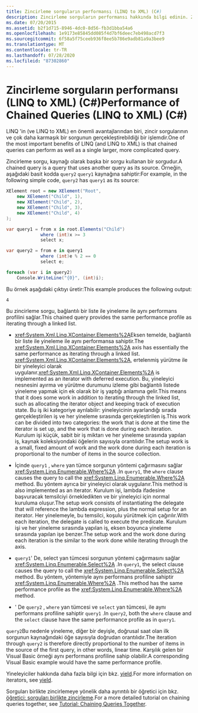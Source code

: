 ```yaml
---
title: Zincirleme sorguların performansı (LINQ to XML) (C#)
description: Zincirleme sorguların performansı hakkında bilgi edinin. Zincirleme sorgu, kaynağı olarak başka bir sorgu kullanan bir sorgudur.
ms.date: 07/20/2015
ms.assetid: b2f1d715-8946-4dc0-8d56-fb3d1bba54a6
ms.openlocfilehash: 1e9173e85845dd085f4d7bf6deec7eb498acd7f3
ms.sourcegitcommit: 6f58a5f75ceeb936f8ee5b786e9adb81a9a3bee9
ms.translationtype: MT
ms.contentlocale: tr-TR
ms.lasthandoff: 07/28/2020
ms.locfileid: "87302860"
---
```

# <a name="performance-of-chained-queries-linq-to-xml-c"></a><span data-ttu-id="07afc-104">Zincirleme sorguların performansı (LINQ to XML) (C#)</span><span class="sxs-lookup"><span data-stu-id="07afc-104">Performance of Chained Queries (LINQ to XML) (C#)</span></span>

<span data-ttu-id="07afc-105">LINQ 'in (ve LINQ to XML) en önemli avantajlarından biri, zincir sorgularının ve çok daha karmaşık bir sorgunun gerçekleştirebildiği bir işlemdir.</span><span class="sxs-lookup"><span data-stu-id="07afc-105">One of the most important benefits of LINQ (and LINQ to XML) is that chained queries can perform as well as a single larger, more complicated query.</span></span>

<span data-ttu-id="07afc-106">Zincirleme sorgu, kaynağı olarak başka bir sorgu kullanan bir sorgudur.</span><span class="sxs-lookup"><span data-stu-id="07afc-106">A chained query is a query that uses another query as its source.</span></span> <span data-ttu-id="07afc-107">Örneğin, aşağıdaki basit kodda `query2` `query1` kaynağına sahiptir:</span><span class="sxs-lookup"><span data-stu-id="07afc-107">For example, in the following simple code, `query2` has `query1` as its source:</span></span>

```csharp
XElement root = new XElement("Root",
    new XElement("Child", 1),
    new XElement("Child", 2),
    new XElement("Child", 3),
    new XElement("Child", 4)
);

var query1 = from x in root.Elements("Child")
             where (int)x >= 3
             select x;

var query2 = from e in query1
             where (int)e % 2 == 0
             select e;

foreach (var i in query2)
    Console.WriteLine("{0}", (int)i);
```

<span data-ttu-id="07afc-108">Bu örnek aşağıdaki çıktıyı üretir:</span><span class="sxs-lookup"><span data-stu-id="07afc-108">This example produces the following output:</span></span>

```output
4
```

<span data-ttu-id="07afc-109">Bu zincirleme sorgu, bağlantılı bir liste ile yineleme ile aynı performans profilini sağlar.</span><span class="sxs-lookup"><span data-stu-id="07afc-109">This chained query provides the same performance profile as iterating through a linked list.</span></span>

- <span data-ttu-id="07afc-110"><xref:System.Xml.Linq.XContainer.Elements%2A>Eksen temelde, bağlantılı bir liste ile yineleme ile aynı performansa sahiptir.</span><span class="sxs-lookup"><span data-stu-id="07afc-110">The <xref:System.Xml.Linq.XContainer.Elements%2A> axis has essentially the same performance as iterating through a linked list.</span></span> <span data-ttu-id="07afc-111"><xref:System.Xml.Linq.XContainer.Elements%2A>, ertelenmiş yürütme ile bir yineleyici olarak uygulanır.</span><span class="sxs-lookup"><span data-stu-id="07afc-111"><xref:System.Xml.Linq.XContainer.Elements%2A> is implemented as an iterator with deferred execution.</span></span> <span data-ttu-id="07afc-112">Bu, yineleyici nesnesini ayırma ve yürütme durumunu izleme gibi bağlantılı listede yineleme yapmak için ek olarak bir iş yaptığı anlamına gelir.</span><span class="sxs-lookup"><span data-stu-id="07afc-112">This means that it does some work in addition to iterating through the linked list, such as allocating the iterator object and keeping track of execution state.</span></span> <span data-ttu-id="07afc-113">Bu iş iki kategoriye ayrılabilir: yineleyicinin ayarlandığı sırada gerçekleştirilen iş ve her yineleme sırasında gerçekleştirilen iş.</span><span class="sxs-lookup"><span data-stu-id="07afc-113">This work can be divided into two categories: the work that is done at the time the iterator is set up, and the work that is done during each iteration.</span></span> <span data-ttu-id="07afc-114">Kurulum işi küçük, sabit bir iş miktarı ve her yineleme sırasında yapılan iş, kaynak koleksiyondaki öğelerin sayısıyla orantılıdır.</span><span class="sxs-lookup"><span data-stu-id="07afc-114">The setup work is a small, fixed amount of work and the work done during each iteration is proportional to the number of items in the source collection.</span></span>

- <span data-ttu-id="07afc-115">İçinde `query1` , `where` yan tümce sorgunun yöntemi çağırmasını sağlar <xref:System.Linq.Enumerable.Where%2A> .</span><span class="sxs-lookup"><span data-stu-id="07afc-115">In `query1`, the `where` clause causes the query to call the <xref:System.Linq.Enumerable.Where%2A> method.</span></span> <span data-ttu-id="07afc-116">Bu yöntem ayrıca bir yineleyici olarak uygulanır.</span><span class="sxs-lookup"><span data-stu-id="07afc-116">This method is also implemented as an iterator.</span></span> <span data-ttu-id="07afc-117">Kurulum işi, lambda ifadesine başvuracak temsilciyi örnekledikten ve bir yineleyici için normal kuruluma oluşur.</span><span class="sxs-lookup"><span data-stu-id="07afc-117">The setup work consists of instantiating the delegate that will reference the lambda expression, plus the normal setup for an iterator.</span></span> <span data-ttu-id="07afc-118">Her yinelemeyle, bu temsilci, koşulu yürütmek için çağırılır.</span><span class="sxs-lookup"><span data-stu-id="07afc-118">With each iteration, the delegate is called to execute the predicate.</span></span> <span data-ttu-id="07afc-119">Kurulum işi ve her yineleme sırasında yapılan iş, eksen boyunca yineleme sırasında yapılan işe benzer.</span><span class="sxs-lookup"><span data-stu-id="07afc-119">The setup work and the work done during each iteration is the similar to the work done while iterating through the axis.</span></span>

- <span data-ttu-id="07afc-120">`query1`' De, select yan tümcesi sorgunun yöntemi çağırmasını sağlar <xref:System.Linq.Enumerable.Select%2A> .</span><span class="sxs-lookup"><span data-stu-id="07afc-120">In `query1`, the select clause causes the query to call the <xref:System.Linq.Enumerable.Select%2A> method.</span></span> <span data-ttu-id="07afc-121">Bu yöntem, yöntemiyle aynı performans profiline sahiptir <xref:System.Linq.Enumerable.Where%2A> .</span><span class="sxs-lookup"><span data-stu-id="07afc-121">This method has the same performance profile as the <xref:System.Linq.Enumerable.Where%2A> method.</span></span>

- <span data-ttu-id="07afc-122">' De `query2` , `where` yan tümcesi ve `select` yan tümcesi, ile aynı performans profiline sahiptir `query1` .</span><span class="sxs-lookup"><span data-stu-id="07afc-122">In `query2`, both the `where` clause and the `select` clause have the same performance profile as in `query1`.</span></span>

<span data-ttu-id="07afc-123">`query2`Bu nedenle yineleme, diğer bir deyişle, doğrusal saat olan ilk sorgunun kaynağındaki öğe sayısıyla doğrudan orantılıdır.</span><span class="sxs-lookup"><span data-stu-id="07afc-123">The iteration through `query2` is therefore directly proportional to the number of items in the source of the first query, in other words, linear time.</span></span> <span data-ttu-id="07afc-124">Karşılık gelen bir Visual Basic örneği aynı performans profiline sahip olabilir.</span><span class="sxs-lookup"><span data-stu-id="07afc-124">A corresponding Visual Basic example would have the same performance profile.</span></span>

<span data-ttu-id="07afc-125">Yineleyiciler hakkında daha fazla bilgi için bkz. [yield](../../../language-reference/keywords/yield.md).</span><span class="sxs-lookup"><span data-stu-id="07afc-125">For more information on iterators, see [yield](../../../language-reference/keywords/yield.md).</span></span>

<span data-ttu-id="07afc-126">Sorguları birlikte zincirlemeye yönelik daha ayrıntılı bir öğretici için bkz. [öğretici: sorguları birlikte zincirleme](./deferred-execution-and-lazy-evaluation-in-linq-to-xml.md).</span><span class="sxs-lookup"><span data-stu-id="07afc-126">For a more detailed tutorial on chaining queries together, see [Tutorial: Chaining Queries Together](./deferred-execution-and-lazy-evaluation-in-linq-to-xml.md).</span></span>
